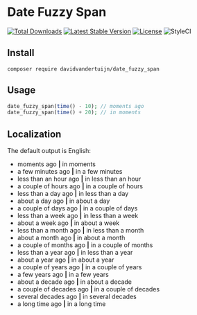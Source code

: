 # Date Fuzzy Span

<a href="https://packagist.org/packages/davidvandertuijn/date_fuzzy_span"><img src="https://poser.pugx.org/davidvandertuijn/date_fuzzy_span/d/total.svg" alt="Total Downloads"></a>
<a href="https://packagist.org/packages/davidvandertuijn/date_fuzzy_span"><img src="https://poser.pugx.org/davidvandertuijn/date_fuzzy_span/v/stable.svg" alt="Latest Stable Version"></a>
<a href="https://packagist.org/packages/davidvandertuijn/date_fuzzy_span"><img src="https://poser.pugx.org/davidvandertuijn/date_fuzzy_span/license.svg" alt="License"></a>
<img src="https://github.styleci.io/repos/100874625/shield?style=flat" alt="StyleCI"></a>

## Install

```
composer require davidvandertuijn/date_fuzzy_span
```

## Usage

```php
date_fuzzy_span(time() - 10); // moments ago
date_fuzzy_span(time() + 20); // in moments
```

## Localization

The default output is English:

* moments ago **|** in moments
* a few minutes ago **|** in a few minutes
* less than an hour ago **|** in less than an hour
* a couple of hours ago **|** in a couple of hours
* less than a day ago **|** in less than a day
* about a day ago **|** in about a day
* a couple of days ago **|** in a couple of days
* less than a week ago **|** in less than a week
* about a week ago **|** in about a week
* less than a month ago **|** in less than a month
* about a month ago **|** in about a month
* a couple of months ago **|** in a couple of months
* less than a year ago **|** in less than a year
* about a year ago **|** in about a year
* a couple of years ago **|** in a couple of years
* a few years ago **|** in a few years
* about a decade ago **|** in about a decade
* a couple of decades ago **|** in a couple of decades
* several decades ago **|** in several decades
* a long time ago **|** in a long time
